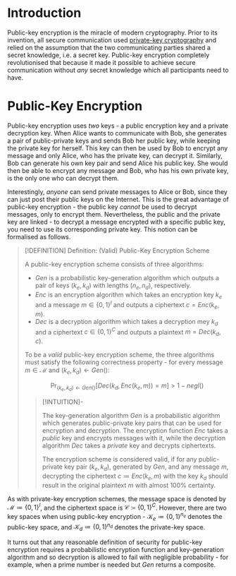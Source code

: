 # Introduction

Public-key encryption is the miracle of modern cryptography. Prior to its invention, all secure communication used [private-key cryptography](../Private-Key%20Cryptography/index.md) and relied on the assumption that the two communicating parties shared a secret knowledge, i.e. a secret key. Public-key encryption completely revolutionised that because it made it possible to achieve secure communication without *any* secret knowledge which all participants need to have.

# Public-Key Encryption

Public-key encryption uses *two* keys - a public encryption key and a private decryption key. When Alice wants to communicate with Bob, she generates a pair of public-private keys and sends Bob her public key, while keeping the private key for herself. This key can then be used by Bob to encrypt any message and only Alice, who has the private key, can decrypt it. Similarly, Bob can generate his own key pair and send Alice his public key. She would then be able to encrypt any message and Bob, who has his own private key, is the only one who can decrypt them.

Interestingly, *anyone* can send private messages to Alice or Bob, since they can just post their public keys on the Internet. This is the great advantage of public-key encryption - the public key *cannot* be used to decrypt messages, only to encrypt them. Nevertheless, the public and the private key are linked - to decrypt a message encrypted with a specific public key, you need to use its corresponding private key. This notion can be formalised as follows.

>[!DEFINITION] Definition: (Valid) Public-Key Encryption Scheme
>
>A public-key encryption scheme consists  of three algorithms: 
>
>- $\textit{Gen}$ is a probabilistic key-generation algorithm which outputs a pair of keys $(k_e, k_d)$ with lengths $(n_e, n_d)$, respectively.
>- $\textit{Enc}$ is an encryption algorithm which takes an encryption key $k_e$ and a message $m \in \{0,1\}^{l}$ and outputs a ciphertext $c = \textit{Enc}(k_e, m)$.
>- $\textit{Dec}$ is a decryption algorithm which takes a decryption mey $k_d$ and a ciphertext $c \in \{0,1\}^{C}$ and outputs a plaintext $m = \textit{Dec}(k_d, c)$.
>
>To be a *valid* public-key encryption scheme, the three algorithms must satisfy the following correctness property - for every message $m \in \mathcal{M}$ and $(k_e, k_d) \leftarrow \textit{Gen}()$:
>
>$$
>\Pr_{(k_e, k_d) \leftarrow \textit{Gen}()}[\textit{Dec}(k_d, \textit{Enc}(k_e,m)) = m] \gt 1 - \textit{negl}()
>$$
>
>>[!INTUITION]-
>>
>>The key-generation algorithm $\textit{Gen}$ is a probabilistic algorithm which generates public-private key pairs that can be used for encryption and decryption. The encryption function $\textit{Enc}$ takes a *public* key and encrypts messages with it, while the decryption algorithm $\textit{Dec}$ takes a *private* key and decrypts ciphertexts. 
>>
>>The encryption scheme is considered valid, if for any public-private key pair $(k_e, k_d)$, generated by $\textit{Gen}$, and any message $m$, decrypting the ciphertext $c \coloneqq \textit{Enc}(k_e, m)$ with the key $k_d$ should result in the original plaintext $m$ with almost 100% certainty.
>>
>

As with private-key encryption schemes, the message space is denoted by $\mathcal{M} \coloneqq \{0,1\}^l$, and the ciphertext space is $\mathcal{C} \coloneqq \{0,1\}^C$. However, there are two key spaces when using public-key encryption - $\mathcal{K}_e \coloneqq \{0,1\}^{n_e}$ denotes the public-key space, and $\mathcal{K}_d \coloneqq \{0,1\}^{n_d}$ denotes the private-key space.

It turns out that any reasonable definition of security for public-key encryption requires a probabilistic encryption function and key-generation algorithm and so decryption is allowed to fail with negligible probability - for example, when a prime number is needed but $\textit{Gen}$ returns a composite.